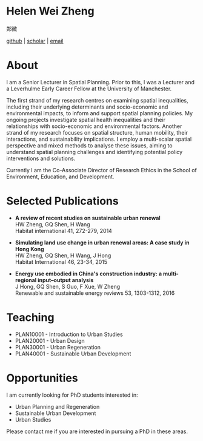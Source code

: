 # Helen Wei Zheng

郑微

[github](https://github.com/zwhellen) | [scholar](https://scholar.google.co.uk/citations?user=OfrPd4MAAAAJ&hl=en) | [email](mailto:helen.zheng@manchester.ac.uk)

# About

I am a Senior Lecturer in Spatial Planning. Prior to this, I was a Lecturer and a Leverhulme Early Career Fellow at the University of Manchester.

The first strand of my research centres on examining spatial inequalities, including their underlying determinants and socio-economic and environmental impacts, to inform and support spatial planning policies. My ongoing projects investigate spatial health inequalities and their relationships with socio-economic and environmental factors. Another strand of my research focuses on spatial structure, human mobility, their interactions, and sustainability implications. I employ a multi-scalar spatial perspective and mixed methods to analyse these issues, aiming to understand spatial planning challenges and identifying potential policy interventions and solutions.

Currently I am the Co-Associate Director of Research Ethics in the School of Environment, Education, and Development.

# Selected Publications

* **A review of recent studies on sustainable urban renewal**  
HW Zheng, GQ Shen, H Wang  
Habitat international 41, 272-279, 2014

* **Simulating land use change in urban renewal areas: A case study in Hong Kong**  
HW Zheng, GQ Shen, H Wang, J Hong  
Habitat International 46, 23-34, 2015

* **Energy use embodied in China's construction industry: a multi-regional input–output analysis**  
J Hong, GQ Shen, S Guo, F Xue, W Zheng  
Renewable and sustainable energy reviews 53, 1303-1312, 2016

# Teaching

* PLAN10001 - Introduction to Urban Studies
* PLAN20001 - Urban Design
* PLAN30001 - Urban Regeneration
* PLAN40001 - Sustainable Urban Development

# Opportunities

I am currently looking for PhD students interested in:
* Urban Planning and Regeneration
* Sustainable Urban Development
* Urban Studies

Please contact me if you are interested in pursuing a PhD in these areas. 
